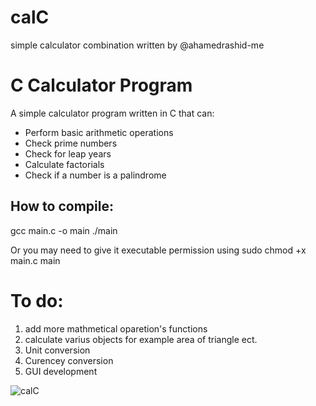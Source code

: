 # calC
simple calculator combination written by @ahamedrashid-me

# C Calculator Program

A simple calculator program written in C that can:
- Perform basic arithmetic operations
- Check prime numbers
- Check for leap years
- Calculate factorials
- Check if a number is a palindrome

## How to compile:
gcc main.c -o main
./main

Or you may need to give it executable permission using
sudo chmod +x main.c main


# To do: 
1. add more mathmetical oparetion's functions
2. calculate varius objects for example area of triangle ect.
3. Unit conversion 
4. Curencey conversion
5. GUI development

![calC](https://github.com/user-attachments/assets/8428717e-fcd1-4274-b1e1-3f3fd9d2d4ea)
